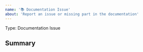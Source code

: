 ```yaml
---
name: '📚 Documentation Issue'
about: 'Report an issue or missing part in the documentation'
---
```


Type: Documentation Issue

## Summary

<!--- Provide a general summary of the issue in the Title above -->
